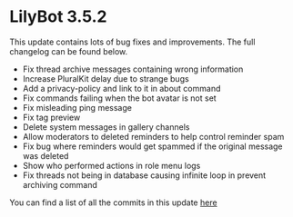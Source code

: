 # LilyBot 3.5.2

This update contains lots of bug fixes and improvements.
The full changelog can be found below.

* Fix thread archive messages containing wrong information
* Increase PluralKit delay due to strange bugs
* Add a privacy-policy and link to it in about command
* Fix commands failing when the bot avatar is not set 
* Fix misleading ping message
* Fix tag preview
* Delete system messages in gallery channels
* Allow moderators to deleted reminders to help control reminder spam
* Fix bug where reminders would get spammed if the original message was deleted
* Show who performed actions in role menu logs
* Fix threads not being in database causing infinite loop in prevent archiving command
  
You can find a list of all the commits in this update [here](https://github.com/hyacinthbots/LilyBot/compare/v3.5.1...v3.5.2)
